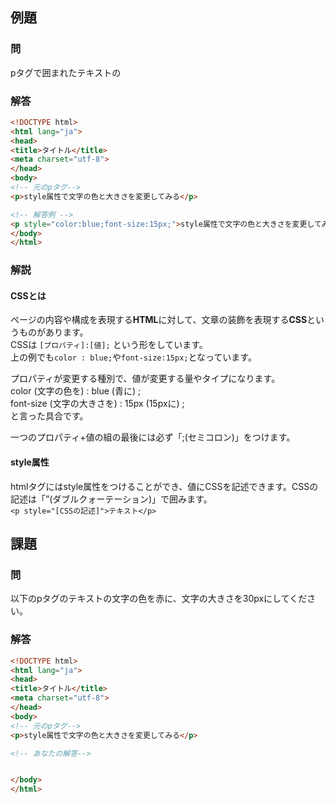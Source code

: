 ## 例題

### 問
pタグで囲まれたテキストの

### 解答
```html
<!DOCTYPE html>
<html lang="ja">
<head>
<title>タイトル</title>
<meta charset="utf-8">
</head>
<body>
<!-- 元のpタグ-->
<p>style属性で文字の色と大きさを変更してみる</p>

<!-- 解答例 -->
<p style="color:blue;font-size:15px;">style属性で文字の色と大きさを変更してみる</p>
</body>
</html>
```

### 解説

#### CSSとは
ページの内容や構成を表現する**HTML**に対して、文章の装飾を表現する**CSS**というものがあります。  
CSSは `[プロパティ]:[値];` という形をしています。  
上の例でも`color : blue;`や`font-size:15px;`となっています。

プロパティが変更する種別で、値が変更する量やタイプになります。  
color (文字の色を) : blue (青に) ;  
font-size (文字の大きさを) : 15px (15pxに) ;  
と言った具合です。

一つのプロパティ+値の組の最後には必ず「;(セミコロン)」をつけます。

#### style属性
htmlタグにはstyle属性をつけることができ、値にCSSを記述できます。CSSの記述は「”(ダブルクォーテーション)」で囲みます。  
`<p style="[CSSの記述]">テキスト</p>`

## 課題

### 問
以下のpタグのテキストの文字の色を赤に、文字の大きさを30pxにしてください。

### 解答
```html
<!DOCTYPE html>
<html lang="ja">
<head>
<title>タイトル</title>
<meta charset="utf-8">
</head>
<body>
<!-- 元のpタグ-->
<p>style属性で文字の色と大きさを変更してみる</p>

<!-- あなたの解答-->


</body>
</html>
```